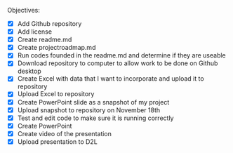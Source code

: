 Objectives:
 - [x] Add Github repository
 - [x] Add license
 - [x] Create readme.md
 - [x] Create projectroadmap.md
 - [x] Run codes founded in the readme.md and determine if they are useable
 - [x] Download repository to computer to allow work to be done on Github desktop
 - [x] Create Excel with data that I want to incorporate and upload it to repository
 - [x] Upload Excel to repository 
 - [X] Create PowerPoint slide as a snapshot of my project 
 - [X] Upload snapshot to repository on November 18th 
 - [X] Test and edit code to make sure it is running correctly 
 - [X] Create PowerPoint
 - [X] Create video of the presentation
 - [X] Upload presentation to D2L
